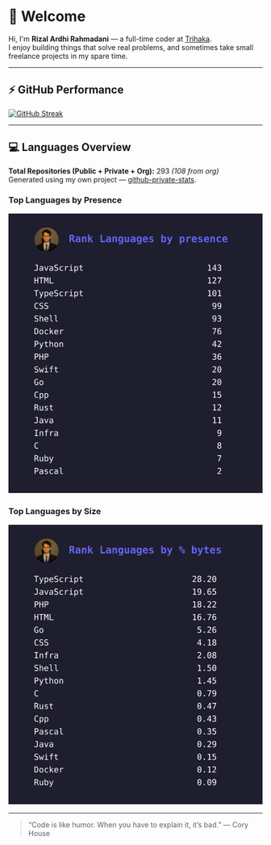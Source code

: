 # 👋 Welcome

Hi, I'm **Rizal Ardhi Rahmadani** — a full-time coder at [Trihaka](https://trihaka.id).  
I enjoy building things that solve real problems, and sometimes take small freelance projects in my spare time.

---

## ⚡ GitHub Performance

[![GitHub Streak](https://streak-stats.demolab.com/?user=reyzeal)](https://git.io/streak-stats)

---

## 💻 Languages Overview

**Total Repositories (Public + Private + Org):** 293 _(108 from org)_  
Generated using my own project — [github-private-stats](https://github.com/reyzeal/github-private-stats).

### Top Languages by Presence
![Top Languages by Presence](./rank_presence.svg)

### Top Languages by Size
![Top Languages by Size](./rank_size.svg)

---

> “Code is like humor. When you have to explain it, it’s bad.” — Cory House
